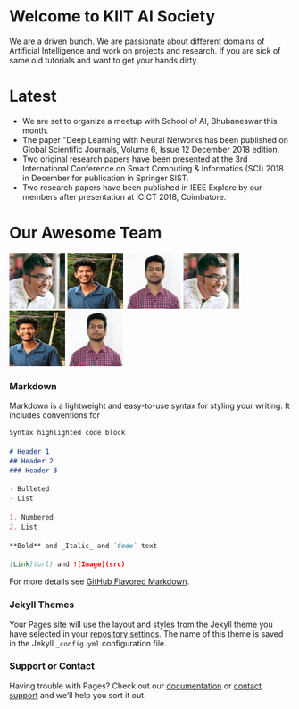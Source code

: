 # Welcome to KIIT AI Society

We are a driven bunch. We are passionate about different domains of Artificial Intelligence and work on projects and research. If you are sick of same old tutorials and want to get your hands dirty.

# Latest
* We are set to organize a meetup with School of AI, Bhubaneswar this month.
* The paper "Deep Learning with Neural Networks has been published on Global Scientific Journals, Volume 6, Issue 12 December 2018 edition.
* Two original research papers have been presented at the 3rd International Conference on Smart Computing & Informatics (SCI) 2018 in December for publication in Springer SIST.
* Two research papers have been published in IEEE Explore by our members after presentation at ICICT 2018, Coimbatore.

# Our Awesome Team
<p style="border: 1px">
  <img src="/assets/images/bando.jpg" width="100" height="100"/>
  <img src="/assets/images/soham.jpg" width="100" height="100"/>
  <img src="/assets/images/aniket.jpg" width="100" height="100"/>
  <img src="/assets/images/bando.jpg" width="100" height="100"/>
  <img src="/assets/images/soham.jpg" width="100" height="100"/>
  <img src="/assets/images/aniket.jpg" width="100" height="100"/>
</p>

### Markdown

Markdown is a lightweight and easy-to-use syntax for styling your writing. It includes conventions for

```markdown
Syntax highlighted code block

# Header 1
## Header 2
### Header 3

- Bulleted
- List

1. Numbered
2. List

**Bold** and _Italic_ and `Code` text

[Link](url) and ![Image](src)
```

For more details see [GitHub Flavored Markdown](https://guides.github.com/features/mastering-markdown/).

### Jekyll Themes

Your Pages site will use the layout and styles from the Jekyll theme you have selected in your [repository settings](https://github.com/kiitai/kiitai.github.io/settings). The name of this theme is saved in the Jekyll `_config.yml` configuration file.

### Support or Contact

Having trouble with Pages? Check out our [documentation](https://docs.github.com/categories/github-pages-basics/) or [contact support](https://github.com/contact) and we’ll help you sort it out.
